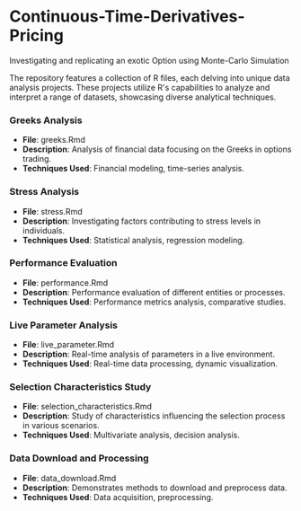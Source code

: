 # Continuous-Time-Derivatives-Pricing
Investigating and replicating an exotic Option using Monte-Carlo Simulation

The repository features a collection of R files, each delving into unique data analysis projects. These projects utilize R's capabilities to analyze and interpret a range of datasets, showcasing diverse analytical techniques.

### Greeks Analysis

  - **File**: greeks.Rmd
  - **Description**: Analysis of financial data focusing on the Greeks in options trading.
  - **Techniques Used**: Financial modeling, time-series analysis.

### Stress Analysis

  - **File**: stress.Rmd
  - **Description**: Investigating factors contributing to stress levels in individuals.
  - **Techniques Used**: Statistical analysis, regression modeling.

### Performance Evaluation

  - **File**: performance.Rmd
  - **Description**: Performance evaluation of different entities or processes.
  - **Techniques Used**: Performance metrics analysis, comparative studies.

### Live Parameter Analysis

  - **File**: live_parameter.Rmd
  - **Description**: Real-time analysis of parameters in a live environment.
  - **Techniques Used**: Real-time data processing, dynamic visualization.

### Selection Characteristics Study

  - **File**: selection_characteristics.Rmd
  - **Description**: Study of characteristics influencing the selection process in various scenarios.
  - **Techniques Used**: Multivariate analysis, decision analysis.

### Data Download and Processing

  - **File**: data_download.Rmd
  - **Description**: Demonstrates methods to download and preprocess data.
  - **Techniques Used**: Data acquisition, preprocessing.
